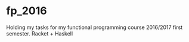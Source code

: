# fp_2016

Holding my tasks for my functional programming course 2016/2017 first semester. Racket + Haskell
